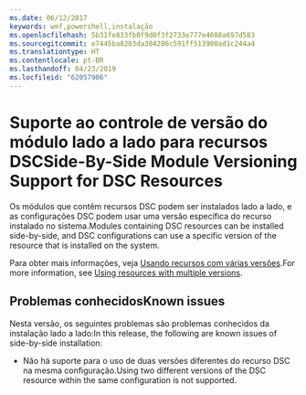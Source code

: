 ```yaml
---
ms.date: 06/12/2017
keywords: wmf,powershell,instalação
ms.openlocfilehash: 5b31fe833fb0f9d0f3f2733e777e4608a697d583
ms.sourcegitcommit: e7445ba8203da304286c591ff513900ad1c244a4
ms.translationtype: HT
ms.contentlocale: pt-BR
ms.lasthandoff: 04/23/2019
ms.locfileid: "62057906"
---
```

# <a name="side-by-side-module-versioning-support-for-dsc-resources"></a><span data-ttu-id="f0233-102">Suporte ao controle de versão do módulo lado a lado para recursos DSC</span><span class="sxs-lookup"><span data-stu-id="f0233-102">Side-By-Side Module Versioning Support for DSC Resources</span></span>

<span data-ttu-id="f0233-103">Os módulos que contêm recursos DSC podem ser instalados lado a lado, e as configurações DSC podem usar uma versão específica do recurso instalado no sistema.</span><span class="sxs-lookup"><span data-stu-id="f0233-103">Modules containing DSC resources can be installed side-by-side, and DSC configurations can use a specific version of the resource that is installed on the system.</span></span>

<span data-ttu-id="f0233-104">Para obter mais informações, veja [Usando recursos com várias versões](https://msdn.microsoft.com/powershell/dsc/sxsresource).</span><span class="sxs-lookup"><span data-stu-id="f0233-104">For more information, see [Using resources with multiple versions](https://msdn.microsoft.com/powershell/dsc/sxsresource).</span></span>

## <a name="known-issues"></a><span data-ttu-id="f0233-105">Problemas conhecidos</span><span class="sxs-lookup"><span data-stu-id="f0233-105">Known issues</span></span>

<span data-ttu-id="f0233-106">Nesta versão, os seguintes problemas são problemas conhecidos da instalação lado a lado:</span><span class="sxs-lookup"><span data-stu-id="f0233-106">In this release, the following are known issues of side-by-side installation:</span></span>

-   <span data-ttu-id="f0233-107">Não há suporte para o uso de duas versões diferentes do recurso DSC na mesma configuração.</span><span class="sxs-lookup"><span data-stu-id="f0233-107">Using two different versions of the DSC resource within the same configuration is not supported.</span></span>
